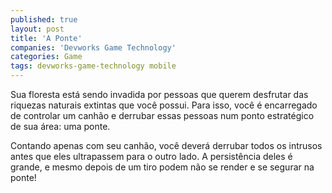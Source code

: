 ```yaml
---
published: true
layout: post
title: 'A Ponte'
companies: 'Devworks Game Technology'
categories: Game
tags: devworks-game-technology mobile
---
```

Sua floresta está sendo invadida por pessoas que querem desfrutar das riquezas naturais extintas que você possui. Para isso, você é encarregado de controlar um canhão e derrubar essas pessoas num ponto estratégico de sua área: uma ponte.

Contando apenas com seu canhão, você deverá derrubar todos os intrusos antes que eles ultrapassem para o outro lado. A persistência deles é grande, e mesmo depois de um tiro podem não se render e se segurar na ponte!